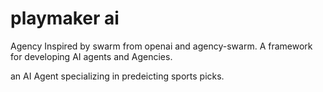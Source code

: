 # playmaker ai
Agency Inspired by swarm from openai and agency-swarm. A framework for developing AI agents and Agencies.

an AI Agent specializing in predeicting sports picks.
